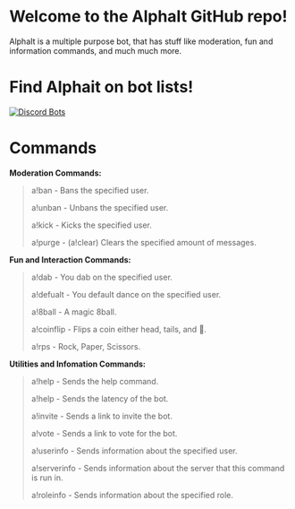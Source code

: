 # Welcome to the AlphaIt GitHub repo!
AlphaIt is a multiple purpose bot, that has stuff like moderation, fun and information commands, and much much more.

# Find Alphait on bot lists!
[![Discord Bots](https://discordbots.org/api/widget/493973379515416577.svg)](https://discordbots.org/bot/493973379515416577)

# Commands

**Moderation Commands:**

> a!ban - Bans the specified user.
>
> a!unban - Unbans the specified user.
>
> a!kick - Kicks the specified user.
>
> a!purge - (a!clear) Clears the specified amount of messages.

**Fun and Interaction Commands:**

> a!dab - You dab on the specified user.
>
> a!defualt - You default dance on the specified user.
>
> a!8ball - A magic 8ball.
>
> a!coinflip - Flips a coin either head, tails, and 👀.
>
> a!rps - Rock, Paper, Scissors.

**Utilities and Infomation Commands:**

> a!help - Sends the help command.
>
> a!help - Sends the latency of the bot.
>
> a!invite - Sends a link to invite the bot.
>
> a!vote - Sends a link to vote for the bot.
>
> a!userinfo - Sends information about the specified user.
>
> a!serverinfo - Sends information about the server that this command is run in.
>
> a!roleinfo - Sends information about the specified role.
